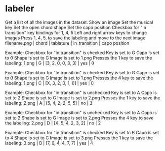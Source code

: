 # labeler

Get a list of all the images in the dataset.
Show an image
Set the musical key
Set the open chord shape
Set the capo position
Checkbox for "in transition"
key bindings for 1, 4, 5
Left and right arrow keys to change images
Press 1, 4, 5, to save the labeling and move to the next image
filename.png | chord | tablature | in_transition | capo position

Example:
Checkbox for "in transition" is checked
Key is set to G
Capo is set to 0
Shape is set to G
Image is set to 1.png
Presses the 1 key to save the labeling:
1.png | G | [3, 2, 0, 0, 3, 3] | yes | 0

Example:
Checkbox for "in transition" is checked
Key is set to G
Capo is set to 0
Shape is set to G
Image is set to 1.png
Presses the 4 key to save the labeling:
1.png | C | [X, 3, 2, 0, 1, 0] | yes | 0

Example:
Checkbox for "in transition" is unchecked
Key is set to A
Capo is set to 2
Shape is set to G
Image is set to 2.png
Presses the 1 key to save the labeling:
2.png | A | [5, 4, 2, 2, 5, 5] | no | 2

Example:
Checkbox for "in transition" is unchecked
Key is set to A
Capo is set to 2
Shape is set to G
Image is set to 2.png
Presses the 4 key to save the labeling:
2.png | D | [X, 5, 4, 2, 3, 2] | no | 2

Example:
Checkbox for "in transition" is checked
Key is set to B
Capo is set to 4
Shape is set to G
Image is set to 3.png
Presses the 1 key to save the labeling:
3.png | B | [7, 6, 4, 4, 7, 7] | yes | 4
